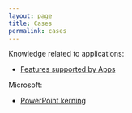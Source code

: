 ```yaml
---
layout: page
title: Cases
permalink: cases
---
```


Knowledge related to applications:

- [Features supported by Apps](/cases/featuresupport)

Microsoft:
- [PowerPoint kerning](/cases/win/ppt/kerning)